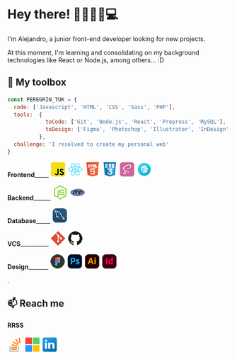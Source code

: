 # Hey there! 👋🏼🧔🏼💻
I'm Alejandro, a junior front-end developer looking for new projects.

At this moment, I'm learning and consolidating on my background technologies like React or Node.js, among others... :D


<!--## 🧰 Skills and more...-->
## 🧰 My toolbox
```js
const PEREGRIN_TUK = {
  code: ['Javascript', 'HTML', 'CSS', 'Sass', 'PHP'],
  tools:  {
            toCode: ['Git', 'Node.js', 'React', 'Prepross', 'MySQL'],
            toDesign: ['Figma', 'Photoshop', 'Illustrator', 'InDesign', 'WordPress']
          },
  challenge: 'I resolved to create my personal web'
}
```
<!--_____________ -->
<strong>Frontend</strong>_____ 
[![JavaScript](img/tch-JS-XS.png)](https://developer.mozilla.org/es/docs/Web/JavaScript)
[![React](img/tch-React-XS.png)](https://es.reactjs.org/docs/getting-started.html)
[![HTML](img/tch-HTML-XS.png)](https://developer.mozilla.org/es/docs/Web/HTML)
[![CSS](img/tch-CSS-XS.png)](https://developer.mozilla.org/es/docs/Web/CSS)
[![Sass](img/tch-Sass-XS.png)](https://sass-lang.com/documentation/)
[![Prepros](img/tch-Prepros-XS.png)](https://prepros.io/help/getting-started)

<strong>Backend</strong>______ 
[![Node](img/tch-Node-XS.png)](https://nodejs.org/es/docs/)
[![PHP](img/tch-PHP-XS.png)](https://www.php.net/manual/es/getting-started.php)

<strong>Database</strong>_____ 
[![MySQL](img/tch-MySQL-XS.png)](https://dev.mysql.com/doc/)

<strong>VCS</strong>__________ 
[![Git](img/tch-Git-XS.png)](https://git-scm.com/doc)
[![GitHub](img/rrss-GitHub-XS.png)](https://github.com/about)

<strong>Design</strong>_______ 
[![Figma](img/dsgn-Figma-XS.png)](https://www.figma.com/about/)
[![Photoshop](img/dsgn-Photoshop-XS.png)](https://helpx.adobe.com/es/support/photoshop.html)
[![Illustrator](img/dsgn-Illustrator-XS.png)](https://helpx.adobe.com/es/support/illustrator.html)
[![Indesign](img/dsgn-Indesign-XS.png)](https://helpx.adobe.com/es/support/indesign.html)

.

<!--
## 👨🏻‍💻 Projects

- 🌐 Projecto 1 - Breve descripción.
- 🌐 Projecto 2 - Breve descripción.
- 👾 Projecto 3 - Breve descripción.
- 🤖 Projecto 4 - Breve descripción.
- ...

-->

## 📫 Reach me

#### RRSS
[![Stack Overflow](img/rrss-StackOverflow-XS.png)](https://stackoverflow.com/users/17573223/peregrintuk)
[![Microsoft Docs](img/rrss-MicrosoftDocs-XS.png)](https://docs.microsoft.com/es-es/users/peregintuk/)
[![LinkedIn](img/rrss-LinkedIn-XS.png)](https://www.linkedin.com/in/peregrintuk/)
